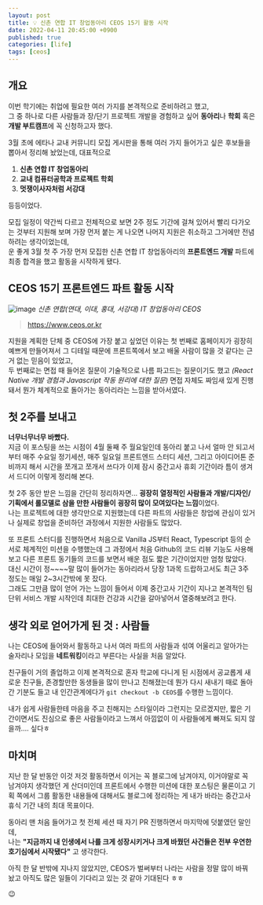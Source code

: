 ```yaml
---
layout: post
title: 💡 신촌 연합 IT 창업동아리 CEOS 15기 활동 시작
date: 2022-04-11 20:45:00 +0900
published: true
categories: [life]
tags: [ceos]
---
```


## **개요**

이번 학기에는 취업에 필요한 여러 가지를 본격적으로 준비하려고 했고,  
그 중 하나로 다른 사람들과 장/단기 프로젝트 개발을 경험하고 싶어
**동아리**나 **학회** 혹은 **개발 부트캠프**에 꼭 신청하고자 했다.  

3월 초에 에타나 교내 커뮤니티 모집 게시판을 통해
여러 가지 들어가고 싶은 후보들을 뽑아서 정리해 놨었는데, 대표적으로

1. **신촌 연합 IT 창업동아리**
2. **교내 컴퓨터공학과 프로젝트 학회**
3. **멋쟁이사자처럼 서강대**

등등이었다.  

모집 일정이 약간씩 다르고 전체적으로 보면 2주 정도 기간에 걸쳐 있어서
빨리 다가오는 것부터 지원해 보며 가장 먼저 붙는 게 나오면
나머지 지원은 취소하고 그거에만 전념하려는 생각이었는데,  
운 좋게 3월 첫 주 가장 먼저 모집한 신촌 연합 IT 창업동아리의
**프론트엔드 개발** 파트에 최종 합격을 했고 활동을 시작하게 됐다.  

## **CEOS 15기 프론트엔드 파트 활동 시작**

![image](https://user-images.githubusercontent.com/6462456/162734963-0e578a13-53d5-4568-90fd-71c8eeeee2c0.png)
_신촌 연합(연대, 이대, 홍대, 서강대) IT 창업동아리 CEOS_

> https://www.ceos.or.kr

지원을 계획한 단체 중 CEOS에 가장 붙고 싶었던 이유는 첫 번째로 홈페이지가 굉장히 예쁘게 만들어져서
그 디테일 때문에 프론트쪽에서 보고 배울 사람이 많을 것 같다는
근거 없는 믿음이 있었고,  
두 번째로는 면접 때 들어온 질문이 기술적으로 나름 파고드는 질문이기도 했고
_(React Native 개발 경험과 Javascript 작동 원리에 대한 질문)_
면접 자체도 짜임새 있게 진행돼서 뭔가 체계적으로 돌아가는 동아리라는 느낌을 받아서였다.  

## **첫 2주를 보내고**

**너무너무너무 바빴다.**  
지금 이 포스팅을 쓰는 시점이 4월 둘째 주 월요일인데
동아리 붙고 나서 얼마 안 되고서부터 매주 수요일 정기세션,
매주 일요일 프론트엔드 스터디 세션, 그리고 아이디어톤 준비까지 해서
시간을 쪼개고 쪼개서 쓰다가 이제 잠시 중간고사 휴회 기간이라
틈이 생겨서 드디어 이렇게 정리해 본다.  

첫 2주 동안 받은 느낌을 간단히 정리하자면... **굉장히 열정적인 사람들과
개발/디자인/기획에서 롤모델로 삼을 만한 사람들이 굉장히 많이 모여있다는 느낌**이었다.  
나는 프로젝트에 대한 생각만으로 지원했는데 다른 파트의 사람들은
창업에 관심이 있거나 실제로 창업을 준비하던 과정에서 지원한 사람들도 많았다.  

또 프론트 스터디를 진행하면서 처음으로 Vanilla JS부터 React,
Typescript 등의 순서로 체계적인 미션을 수행했는데
그 과정에서 처음 Github의 코드 리뷰 기능도 사용해 보고
다른 프론트 동기들의 코드를 보면서 배운 점도 짧은 기간이었지만 엄청 많았다.  
대신 시간이 정~~~~말 많이 들어가는 동아리라서
당장 1과목 드랍하고서도 최근 3주 정도는 매일 2~3시간밖에 못 잤다.  
그래도 그만큼 많이 얻어 가는 느낌이 들어서
이제 중간고사 기간이 지나고 본격적인 팀 단위 서비스 개발 시작인데
최대한 건강과 시간을 갈아넣어서 열중해보려고 한다.  

## **생각 외로 얻어가게 된 것 : 사람들**

나는 CEOS에 들어와서 활동하고 나서 여러 파트의 사람들과 섞여
어울리고 알아가는 술자리나 모임을 **네트워킹**이라고 부른다는 사실을 처음 알았다.  

친구들이 거의 졸업하고 이제 본격적으로 혼자 학교에 다니게 된 시점에서
공교롭게 새로운 친구들, 존경할만한 동생들을 많이 만나고 친해졌는데
뭔가 다시 새내기 때로 돌아간 기분도 들고
내 인간관계에다가 `git checkout -b CEOS`를 수행한 느낌이다.  

내가 쉽게 사람들한테 마음을 주고 친해지는 스타일이라 그런지는 모르겠지만,
짧은 기간이면서도 진심으로 좋은 사람들이라고 느껴서
아낌없이 이 사람들에게 빠져도 되지 않을까.... 싶다ㅎ

## **마치며**

지난 한 달 반동안 이것 저것 활동하면서
이거는 꼭 블로그에 남겨야지, 이거야말로 꼭 남겨야지 생각했던 게 산더미인데
프론트에서 수행한 미션에 대한 포스팅은 물론이고
기획 쪽에서 그룹 활동한 내용들에 대해서도 블로그에 정리하는 게
내가 바라는 중간고사 휴식 기간 내의 최대 목표이다.  

동아리 맨 처음 들어가고 첫 전체 세션 때 자기 PR 진행하면서
마지막에 덧붙였던 말인데,  
나는 **"지금까지 내 인생에서 나를 크게 성장시키거나 크게 바꿨던 사건들은
전부 우연한 호기심에서 시작됐다"** 고 생각한다.  

아직 한 달 반밖에 지나지 않았지만, CEOS가 벌써부터 나라는 사람을
정말 많이 바꿔 놨고 아직도 많은 일들이 기다리고 있는 것 같아 기대된다 ㅎㅎ

😉